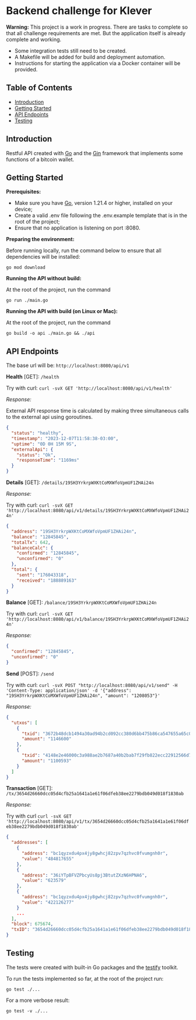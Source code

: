 # Backend challenge for Klever

**Warning:** This project is a work in progress. There are tasks to complete so that all challenge requirements are met. But the application itself is already complete and working. 

- Some integration tests still need to be created. 
- A Makefile will be added for build and deployment automation.
- Instructions for starting the application via a Docker container will be provided.

## Table of Contents

- [Introduction](#introduction)
- [Getting Started](#getting-started)
- [API Endpoints](#api-endpoints)
- [Testing](#testing)

## Introduction

Restful API created with [Go](https://go.dev/) and the [Gin](https://gin-gonic.com/) framework that implements some functions of a bitcoin wallet. 
## Getting Started

**Prerequisites:**

- Make sure you have [Go](https://go.dev/), version 1.21.4 or higher, installed on your device;
- Create a valid .env file following the .env.example template that is in the root of the project;
- Ensure that no application is listening on port :8080.

**Preparing the environment:**

Before running locally, run the command below to ensure that all dependencies will be installed:

```shell
go mod download
```

**Running the API without build:**

At the root of the project, run the command 

```shell
go run ./main.go
```

**Running the API with build (on Linux or Mac):**

At the root of the project, run the command 

```shell
go build -o api ./main.go && ./api
```


## API Endpoints

The base url will be: `http://localhost:8080/api/v1`

**Health** [GET]: `/health`

Try with curl: `curl -svX GET 'http://localhost:8080/api/v1/health'`

_Response:_

External API response time is calculated by making three simultaneous calls to the external api using goroutines.

```json
{
  "status": "healthy",
  "timestamp": "2023-12-07T11:58:38-03:00",
  "uptime": "0D 0H 15M 9S",
  "externalApi": {
    "status": "Ok",
    "responseTime": "1169ms"
  }
}
```

**Details** [GET]: `/details/19SH3YrkrpWXKtCoMXWfoVpmUF1ZHAi24n`

_Response:_

Try with curl: `curl -svX GET 'http://localhost:8080/api/v1/details/19SH3YrkrpWXKtCoMXWfoVpmUF1ZHAi24n'`

```json
{
  "address": "19SH3YrkrpWXKtCoMXWfoVpmUF1ZHAi24n",
  "balance": "12845845",
  "totalTx": 642,
  "balanceCalc": {
    "confirmed": "12845845",
    "unconfirmed": "0"
  },
  "total": {
    "sent": "176043318",
    "received": "188889163"
  }
}
```

**Balance** [GET]: `/balance/19SH3YrkrpWXKtCoMXWfoVpmUF1ZHAi24n`

Try with curl: `curl -svX GET 'http://localhost:8080/api/v1/balance/19SH3YrkrpWXKtCoMXWfoVpmUF1ZHAi24n'`

_Response:_

```json
{
  "confirmed": "12845845",
  "unconfirmed": "0"
}
```

**Send** [POST]: `/send`

Try with curl: `curl -svX POST "http://localhost:8080/api/v1/send" -H 'Content-Type: application/json' -d '{"address": "19SH3YrkrpWXKtCoMXWfoVpmUF1ZHAi24n", "amount": "1208053"}'`

_Response:_

```json
{
  "utxos": [
    {
      "txid": "3672b48dcb1494a30ad94b2cd092cc380d6bb475b86ca547655a65c0c27941e5",
      "amount": "1146600"
    },
    {
      "txid": "4148e2e46000c3a988ae2b7687a40b2bab7f29fb822ecc22912566d7b74330a4",
      "amount": "1100593"
    }
  ]
}
```

**Transaction** [GET]: `/tx/3654d26660dcc05d4cfb25a1641a1e61f06dfeb38ee2279bdb049d018f1830ab`

_Response:_

Try with curl `curl -svX GET 'http://localhost:8080/api/v1/tx/3654d26660dcc05d4cfb25a1641a1e61f06dfeb38ee2279bdb049d018f1830ab'`

```json
{
  "addresses": [
    {
      "address": "bc1qyzxdu4px4jy8gwhcj82zpv7qzhvc0fvumgnh0r",
      "value": "484817655"
    },
    {
      "address": "36iYTpBFVZPbcyUs8pj3BtutZXzN6HPNA6",
      "value": "623579"
    },
    {
      "address": "bc1qyzxdu4px4jy8gwhcj82zpv7qzhvc0fvumgnh0r",
      "value": "422126277"
    }
    ...
  ],
  "block": 675674,
  "txID": "3654d26660dcc05d4cfb25a1641a1e61f06dfeb38ee2279bdb049d018f1830ab"
}
```


## Testing

The tests were created with built-in Go packages and the [testify](https://github.com/stretchr/testify) toolkit.

To run the tests implemented so far, at the root of the project run:

```shell
go test ./...
```

For a more verbose result:

```shell
go test -v ./...
```
